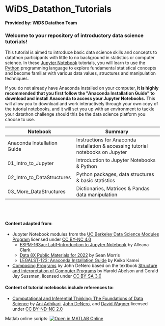 # WiDS_Datathon_Tutorials


**Provided by: WiDS Datathon Team**  


### Welcome to your repository of introductory data science tutorials!

This tutorial is aimed to introduce basic data science skills and concepts to datathon participants with little to no background in statistics or computer science. In these [Jupyter Notebook](http://jupyter.org/) tutorials, you will learn to use the [Python](https://www.python.org/) programming language to explore fundamental statistical concepts and become familiar with various data values, structures and manipulation techniques.  

If you do not already have Anaconda installed on your computer, **it is highly recommended that you first follow the "Anaconda Installation Guide" to download and install Anaconda to access your Jupyter Notebooks.** This will allow you to download and work interactively through your own copy of the tutorial notebooks, and it will set you up with an environment to tackle your datathon challenge should this be the data science platform you choose to use.  

| Notebook                          | Summary                                                                             |
|-----------------------------------|------------------------------------------------------------------------------------|
| Anaconda Installation Guide       | Instructions for Anaconda installation & accessing tutorial notebooks on Jupyter   | 
| 01_Intro_to_Jupyter               | Introduction to Jupyter Notebooks & Python                                         |
| 02_Intro_to_DataStructures        | Python packages, data structures & basic statistics                                |
| 03_More_DataStructures            | Dictionaries, Matrices & Pandas data manipulation                                  |

<br><br>

#### Content adapted from:  
- Jupyter Notebook modules from the [UC Berkeley Data Science Modules Program](https://ds-modules.github.io/DS-Modules/) licensed under [CC BY-NC 4.0](https://creativecommons.org/licenses/by-nc/4.0/)
    - [ESPM-163ac: Lab1-Introduction to Jupyter Notebook](https://github.com/ds-modules/ESPM-163ac/blob/master/Lab1/Lab1_Intro_to_Jupyter.ipynb) by Alleana Clark
    - [Data 8X Public Materials for 2022](https://github.com/ds-modules/materials-x22/) by Sean Morris
    - [LEGALST-123: Anaconda Installation Guide](https://github.com/ds-modules/LEGALST-190/blob/master/LEGALST-123/Anaconda%20Installation%20Guide.ipynb) by Keiko Kamei
- [Composing Programs](https://www.composingprograms.com/) by John DeNero based on the textbook [Structure and Interpretation of Computer Programs](https://mitpress.mit.edu/9780262510875/structure-and-interpretation-of-computer-programs/) by Harold Abelson and Gerald Jay Sussman, licensed under [CC BY-SA 3.0](https://creativecommons.org/licenses/by-sa/3.0/)  

#### Content of tutorial notebooks include references to:
- [Computational and Inferential Thinking: The Foundations of Data Science](https://inferentialthinking.com/chapters/intro.html) by [Ani Adhikari](https://statistics.berkeley.edu/people/ani-adhikari), [John DeNero](http://denero.org/), and [David Wagner](https://people.eecs.berkeley.edu/~daw/) licensed under [CC BY-ND-NC 2.0](https://creativecommons.org/licenses/by-nc-nd/2.0/)

Matlab online scripts: 
[![Open in MATLAB Online](https://www.mathworks.com/images/responsive/global/open-in-matlab-online.svg)](https://matlab.mathworks.com/open/github/v1?repo=stefandanielachirei/licenta_2023_Ceica_Sergiu)
